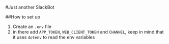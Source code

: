 #Just another SlackBot

##How to set up

1. Create an ```.env``` file
2. in there add ```APP_TOKEN```, ```WEB_CLIENT_TOKEN``` and ```CHANNEL```, keep in mind that it uses ```dotenv``` to read the env variables
